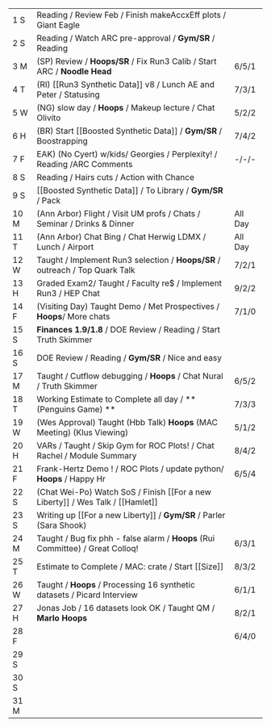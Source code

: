|      |                                                                                |         |
| ---- | ------------------------------------------------------------------------------ | ------- |
| 1  S | Reading / Review Feb / Finish makeAccxEff plots / Giant Eagle                  |         |
| 2  S | Reading / Watch ARC pre-approval / **Gym/SR** / Reading                        |         |
| 3  M | (SP) Review / **Hoops/SR** / Fix Run3 Calib / Start ARC / **Noodle Head**      | 6/5/1   |
| 4  T | (RI) [[Run3 Synthetic Data]] v8 / Lunch AE and Peter / Statusing               | 7/3/1   |
| 5  W | (NG) slow day / **Hoops** / Makeup lecture / Chat Olivito                      | 5/2/2   |
| 6  H | (BR) Start [[Boosted Synthetic Data]] / **Gym/SR** / Boostrapping              | 7/4/2   |
| 7  F | EAK) (No Cyert) w/kids/ Georgies / Perplexity! / Reading /ARC Comments         | -/-/-   |
| 8  S | Reading / Hairs cuts / Action with Chance                                      |         |
| 9  S | [[Boosted Synthetic Data]] / To Library / **Gym/SR** / Pack                    |         |
| 10 M | (Ann Arbor) Flight / Visit UM profs / Chats / Seminar / Drinks & Dinner        | All Day |
| 11 T | (Ann Arbor) Chat Bing / Chat Herwig LDMX / Lunch / Airport                     | All Day |
| 12 W | Taught / Implement Run3 selection / **Hoops/SR** / outreach / Top Quark Talk   | 7/2/1   |
| 13 H | Graded Exam2/ Taught / Faculty re$ / Implement Run3 / HEP Chat                 | 9/2/2   |
| 14 F | (Visiting Day) Taught Demo / Met Prospectives / **Hoops**/ More chats          | 7/1/0   |
| 15 S | **Finances 1.9/1.8** / DOE Review / Reading / Start Truth Skimmer              |         |
| 16 S | DOE Review / Reading /  **Gym/SR** / Nice and easy                             |         |
| 17 M | Taught / Cutflow debugging / **Hoops** / Chat Nural / Truth Skimmer            | 6/5/2   |
| 18 T | Working Estimate to Complete all day / **(Penguins Game) **                    | 7/3/3   |
| 19 W | (Wes Approval) Taught (Hbb Talk) **Hoops** (MAC Meeting) (Klus Viewing)        | 5/1/2   |
| 20 H | VARs / Taught / Skip Gym for ROC Plots! / Chat Rachel / Module Summary         | 8/4/2   |
| 21 F | Frank-Hertz Demo ! / ROC Plots / update python/ **Hoops** / Happy Hr           | 6/5/4   |
| 22 S | (Chat Wei-Po) Watch SoS / Finish [[For a new Liberty]] / Wes Talk / [[Hamlet]] |         |
| 23 S | Writing up [[For a new Liberty]] / **Gym/SR** / Parler (Sara Shook)            |         |
| 24 M | Taught / Bug fix phh - false alarm / **Hoops** (Rui Committee) / Great Colloq! | 6/3/1   |
| 25 T | Estimate to Complete / MAC: crate / Start [[Size]]                             | 8/3/2   |
| 26 W | Taught / **Hoops** / Processing 16 synthetic datasets / Picard Interview       | 6/1/1   |
| 27 H | Jonas Job / 16 datasets look OK / Taught QM / **Marlo Hoops**                  | 8/2/1   |
| 28 F |                                                                                | 6/4/0   |
| 29 S |                                                                                |         |
| 30 S |                                                                                |         |
| 31 M |                                                                                |         |
